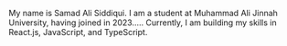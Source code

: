 My name is Samad Ali Siddiqui. I am a student at Muhammad Ali Jinnah University, having joined in 2023..... 
Currently, I am building my skills in React.js, JavaScript, and TypeScript. 
   
  
